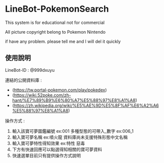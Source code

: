 # LineBot-PokemonSearch

This system is for educational not for commercial

All picture copyright belong to Pokemon Nintendo

if have any problem. please tell me and I will del it quickly

## 使用說明
LineBot-ID : @999dxuyu

連結的公開資料庫 :
- (https://tw.portal-pokemon.com/play/pokedex)
- (https://wiki.52poke.com/zh-hant/%E7%89%B9%E6%80%A7%E5%88%97%E8%A1%A8)
- (https://zh.wikipedia.org/wiki/%E5%AE%9D%E5%8F%AF%E6%A2%A6%E5%88%97%E8%A1%A8)

操作方式 :
1. 輸入該寶可夢圖鑑編號 ex:001
    多種型態的可帶入_數字 ex:006_1
2. 輸入寶可夢名稱 ex:噴火龍
    資料庫尚未支援特殊形態中文名稱
3. 輸入寶可夢特性得知效果 ex:特性 惡毒
4. 下方有快速回應可以點選得知相關的寶可夢資料
5. 快速選單目前只有提供操作方式說明
